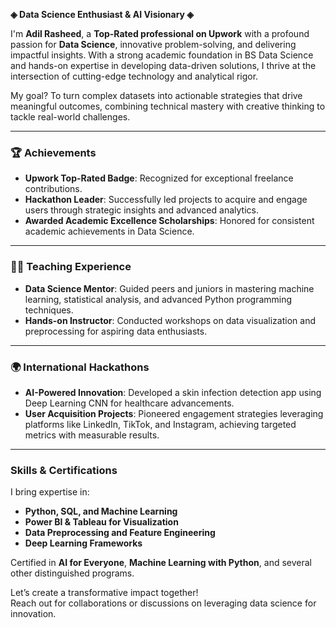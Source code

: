 **◈ Data Science Enthusiast & AI Visionary ◈**  

I'm **Adil Rasheed**, a **Top-Rated professional on Upwork** with a profound passion for **Data Science**, innovative problem-solving, and delivering impactful insights. With a strong academic foundation in BS Data Science and hands-on expertise in developing data-driven solutions, I thrive at the intersection of cutting-edge technology and analytical rigor.  

My goal? To turn complex datasets into actionable strategies that drive meaningful outcomes, combining technical mastery with creative thinking to tackle real-world challenges.  

---  

### 🏆 Achievements  
- **Upwork Top-Rated Badge**: Recognized for exceptional freelance contributions.  
- **Hackathon Leader**: Successfully led projects to acquire and engage users through strategic insights and advanced analytics.  
- **Awarded Academic Excellence Scholarships**: Honored for consistent academic achievements in Data Science.  

---  

### 🧑‍🏫 Teaching Experience  
- **Data Science Mentor**: Guided peers and juniors in mastering machine learning, statistical analysis, and advanced Python programming techniques.  
- **Hands-on Instructor**: Conducted workshops on data visualization and preprocessing for aspiring data enthusiasts.  

---  

### 🌍 International Hackathons  
- **AI-Powered Innovation**: Developed a skin infection detection app using Deep Learning CNN for healthcare advancements.  
- **User Acquisition Projects**: Pioneered engagement strategies leveraging platforms like LinkedIn, TikTok, and Instagram, achieving targeted metrics with measurable results.  

---  

### Skills & Certifications  
I bring expertise in:  
- **Python, SQL, and Machine Learning**  
- **Power BI & Tableau for Visualization**  
- **Data Preprocessing and Feature Engineering**  
- **Deep Learning Frameworks**  

Certified in **AI for Everyone**, **Machine Learning with Python**, and several other distinguished programs.  

Let’s create a transformative impact together!  
Reach out for collaborations or discussions on leveraging data science for innovation.
